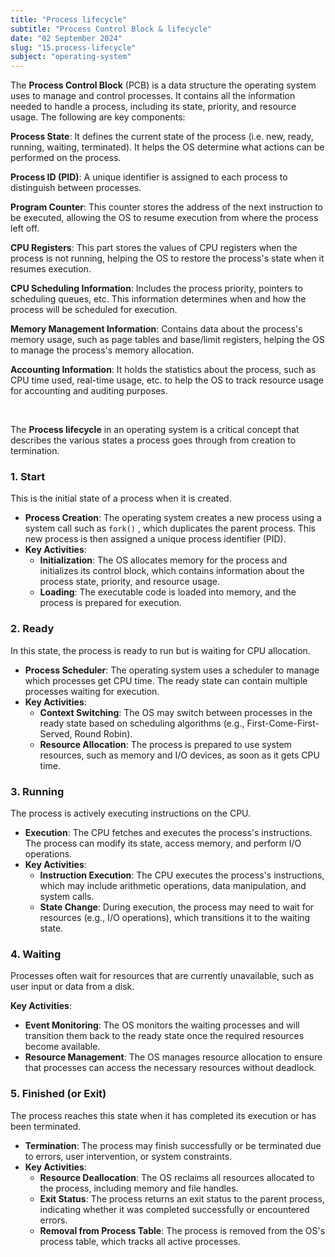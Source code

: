 ```yaml
---
title: "Process lifecycle"
subtitle: "Process Control Block & lifecycle"
date: "02 September 2024"
slug: "15.process-lifecycle"
subject: "operating-system"
---
```


The **Process Control Block** (PCB) is a data structure the operating system uses to manage and control processes. It contains all the information needed to handle a process, including its state, priority, and resource usage. The following are key components:

**Process State**: It defines the current state of the process (i.e. new, ready, running, waiting, terminated). It helps the OS determine what actions can be performed on the process.

**Process ID (PID)**: A unique identifier is assigned to each process to distinguish between processes.

**Program Counter**: This counter stores the address of the next instruction to be executed, allowing the OS to resume execution from where the process left off.

**CPU Registers**: This part stores the values of CPU registers when the process is not running, helping the OS to restore the process's state when it resumes execution.

**CPU Scheduling Information**: Includes the process priority, pointers to scheduling queues, etc. This information determines when and how the process will be scheduled for execution.

**Memory Management Information**: Contains data about the process's memory usage, such as page tables and base/limit registers, helping the OS to manage the process's memory allocation.

**Accounting Information**: It holds the statistics about the process, such as CPU time used, real-time usage, etc. to help the OS to track resource usage for accounting and auditing purposes.

<br />

The **Process lifecycle** in an operating system is a critical concept that describes the various states a process goes through from creation to termination.

### 1. **Start**

This is the initial state of a process when it is created.

- **Process Creation**: The operating system creates a new process using a system call such as `fork()` , which duplicates the parent process. This new process is then assigned a unique process identifier (PID).
- **Key Activities**:
  - **Initialization**: The OS allocates memory for the process and initializes its control block, which contains information about the process state, priority, and resource usage.
  - **Loading**: The executable code is loaded into memory, and the process is prepared for execution.

### 2. Ready

In this state, the process is ready to run but is waiting for CPU allocation.

- **Process Scheduler**: The operating system uses a scheduler to manage which processes get CPU time. The ready state can contain multiple processes waiting for execution.
- **Key Activities**:
  - **Context Switching**: The OS may switch between processes in the ready state based on scheduling algorithms (e.g., First-Come-First-Served, Round Robin).
  - **Resource Allocation**: The process is prepared to use system resources, such as memory and I/O devices, as soon as it gets CPU time.

### 3. Running

The process is actively executing instructions on the CPU.

- **Execution**: The CPU fetches and executes the process's instructions. The process can modify its state, access memory, and perform I/O operations.
- **Key Activities**:
  - **Instruction Execution**: The CPU executes the process's instructions, which may include arithmetic operations, data manipulation, and system calls.
  - **State Change**: During execution, the process may need to wait for resources (e.g., I/O operations), which transitions it to the waiting state.

### 4. Waiting

Processes often wait for resources that are currently unavailable, such as user input or data from a disk.

**Key Activities**:

- **Event Monitoring**: The OS monitors the waiting processes and will transition them back to the ready state once the required resources become available.
- **Resource Management**: The OS manages resource allocation to ensure that processes can access the necessary resources without deadlock.

### 5. Finished (or Exit)

The process reaches this state when it has completed its execution or has been terminated.

- **Termination**: The process may finish successfully or be terminated due to errors, user intervention, or system constraints.
- **Key Activities**:
  - **Resource Deallocation**: The OS reclaims all resources allocated to the process, including memory and file handles.
  - **Exit Status**: The process returns an exit status to the parent process, indicating whether it was completed successfully or encountered errors.
  - **Removal from Process Table**: The process is removed from the OS's process table, which tracks all active processes.
